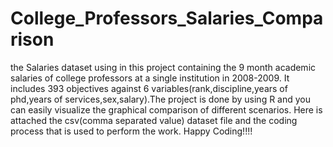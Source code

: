 # College_Professors_Salaries_Comparison
the Salaries dataset using in this project containing the 9 month academic salaries of college professors at a single institution in 2008-2009. It includes 393 objectives against 6 variables(rank,discipline,years of phd,years of services,sex,salary).The project is done by using R and you can easily visualize the graphical comparison of different scenarios. Here is attached the csv(comma separated value) dataset file  and the coding process that is used to perform the work. Happy Coding!!!!

